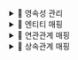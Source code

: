 <details>

<summary> 📑 영속성 관리 </summary>
<div markdown="1">
  
### 영속성 컨텍스트
- 엔터티를 영구 저장하는 환경
- `EntityManager.persist(entity);`
  
### 엔터티의 생명주기
- 비영속(new/transient)
    - 영속성 컨텍스트와 전혀 관계가 없는 새로운 상태
- 영속(managed)
    - 영속성 컨텍스트에 관리되는 상태
- 준영속(detached)
    - 영속성 컨텍스트에 저장되었다가 분리된 상태
- 삭제(removed)
    - 삭제된 상태

![image](https://user-images.githubusercontent.com/87464750/192141273-36d8472b-6da9-441a-9783-51622b5d15a3.png)

  
### 비영속
![image](https://user-images.githubusercontent.com/87464750/192141296-613e0484-8b60-4f91-8a41-cfd09994c6cd.png)

```
  //객체를 생성한 상태(비영속)
  Member member = new Member();
  member.setId("memberId");
  member.setUsername("회원");
```
  
### 영속
![image](https://user-images.githubusercontent.com/87464750/192141343-d54f41f1-f85e-45b6-b651-258b53dc77aa.png)

```
//객체를 생성한 상태(비영속) 
Member member = new Member(); 
member.setId("member1"); 
member.setUsername(“회원1”);
  
EntityManager em = emf.createEntityManager();
em.getTransaction().begin();
  
//객체를 저장한 상태(영속)
em.persist(member);

```
  
### 준영속, 삭제
#### 준영속 상태로 만드는 방법
- em.detach(emtity)
    - 특정 엔터티만 준영속 상태로 전환
- em.clear()
    - 영속성 컨텍스트를 완전히 초기화
- em.close()
    - 영속성 컨텍스트를 종료
  
```
  //회원 엔터티를 영속성 컨텍스트에서 분리, 준영속 상태
  em.detach(member);
  
  //객체를 삭제한 상태(삭제)
  em.remove(member);
```
  
### 💡 영속성 컨텍스트의 이점
- 1차 캐시
- 동일성 보장
- 트랜잭션을 지원하는 쓰기 지연
- 변경 감지
- 지연 로딩
  
### 플러시
- 영속성 켄텍스트의 변경 내용을 데이터베이스에 반영
- 플러시는 영속성 컨텍스트를 비우지 않음
- 영속성 컨텍스트의 변경내용을 데이터베이스에 동기화
- 트랜잭션이라는 작업 단위가 중요 -> 커밋 직전에만 동기화 하면 됨
  
### 플러시 발생
- 변경 감지
- 수정된 엔터티 쓰기 지연 SQL 저장소에 등록
- 쓰기 지연 SQL 저장소의 쿼리를 데이터베이스에 전송(등록, 수정, 삭제 쿼리)
  
### 영속성 컨텍스트를 플러시하는 방법
- em.flush() -> 직접 호출
- 트랜잭션 커밋 -> 플러시 자동 호출
- JPQL 쿼리 실행 -> 플러시 자동 호출
  
### 플러시 모드 옵션
- `em.setFlushMode(FlushModeType.COMMIT)`
- `FlushModeType.AUTO`
    - 커밋이나 쿼리를 실행할때 플러시함 -> 기본값
- `FlushModeType.COMMIT`
    - 커밋할때만 플러시
  
  </div>
</details>

<details>

<summary> 📑 엔티티 매핑 </summary>
<div markdown="1">
  
## ✏ 객체와 테이블 매핑
### @Entity
- @Entity가 붙은 클래스는 JPA가 관리, 엔티티라한다
- JPA를 사용해서 테이블과 매핑할 클래스는 @Entity 필수
- ❗ 주의
    - 기본 생성자 필수(파라미터가 없는 public 또는 protected 생성자)
    - final 클래스, enum, interface, inner 클래스 사용 X
    - 저장할 필드에 final 사용 X
#### 속성
- name
  - JPA에서 사용할 엔티티 이름을 지정
  - 기본값: 클래스 이름을 그대로 사용
  - 같은 클래스 이름이 없으면 가급적 기본값을 사용
  
### @Table
- 엔티티와 매핑할 테이블 지정
  
| 속성 | 기능 | 기본값 |
| :---: | :----: | :----: |     
|name|매핑할 테이블 이름|엔티티 이름을 사용|
|catalog|데이터베이스 catalog 매핑||
|schema|데이터베이스 schema 매핑||
|uniqueConstraints(DDL)|DDL 생성시에 유니크 제약조건 생성||
  
## ✏ 데이터베이스 스키마 자동 생성
- DDL을 애플리케이션 실행 시점에 자동 생성
- 테이블 중심 -> 객체 중심
- 데이터베이스 방언을 활용해서 데이터베이스에 맞는 적절한 DDL 생성 -> 이렇게 생성된 DDL은 개발 장비에서만 사용

### 속성 - `hibernate.hbm2ddl.auto`
  
| 옵션| 설명|
| :---: | :----: |    
|create| 기존 테이블 삭제 후 다시 생성(DROP + CREATE)|
|create-top| create와 같으나 종료시점에 테이블 DROP|
|update| 변경분만 반영|
|validate|엔티티와 테이블이 정상 매핑되었는지만 확인|
|none|사용하지 않음|
  
### DDL 생성기능
- 제약조건 추가: 회원 이름은 필수, 10자 초과 X
  - @Column(nullable = false, length = 10)
- 유니크 제약조건 추가
  - @Table(uniqueConstraints = {@UniqueConstraint( name = "NAME_AGE_UNIQUE", columnNames = {"NAME", "AGE"} )})
- DDL 생성 기능은 DDL을 자동 생성할때만 사용되고 JPA 실행 로직에는 영향을 주지 않다
  
## ✏ 필드와 컬럼 매핑
### 매핑 애노테이션
#### @Column
- 컬럼 매핑
  
| 속성 | 설명 | 기본값 |
| :---: | :----: |  :----: |      
| name | 필드와 매핑할 테이블의 컬럼 이름 | 객체의 필드 이름|
| insertable, updatable | 등록, 변경 가능 여부 | TRUE |
| nullable(DDL) | null 값의 허용 여부를 결정, false로 결정하면 DDL 생성시에 not null 제약조건이 붙는다 ||  
| unique(DDL) | @Table의 uniqueConstraints와 같지만 한 컬럼에 간단히 유니크 제약조건을 걸 때 사용||    
| columnDefinition(DDL) | 데이터베이스 컬럼 정보를 직접 줄 수 있다 | 필드의 자바 타입과 방언 정보를 사용|    
| length(DDL)| 문자 길이 제약조건, String 타입에만 사용| 255|    
|precison, scale(DDL)| BigDecimal 타입에서 사용한다(BigInteger도 사용 가능), precision은 소수점을 포함한 전체 자리수를, scale은 소수의 자리수다. </br> double, float 타입에는 적용되지 않음, 아주 큰 숫자나 정밀한 소수를 다루어야 할때만 사용| precision = 19, scale = 2|    
  
#### @Enumerated
- 자바 enum 타입을 매핑할때 사용
- ❗ ORDINAL 사용 X
  
| 속성 | 설명 | 기본값 |
| :---: | :----: |  :----: |   
|value| EnumType.ORDINAL: enum 순서를 데이터베이스에 저장 </br> EnumType.STRING: enum 이름을 데이터베이스에 저장 | EnumType.ORDINAL |

#### Temporal
- 날짜 타입을 매핑할때 사용
- LocalDate, LocalDateTime을 사용할 때는 생략 가능(최신 하이버네이트 지원)

| 속성 | 설명 | 기본값 |
| :---: | :----: |  :----: |  
|value| TemporalType.DATE: 날짜, 데이터베이스 date 타입과 매핑 (ex) 2013-10-11) </br> TemporalType.TIME: 시간, 데이터베이스 time 타입과 매핑(ex) 11:11:11) </br> TemporalType.TIMESTAMP: 날짜와 시간, 데이터베이스 timestamp 타입과 매핑(ex) 2013-10-11 11:11:11)||

#### @Lob
- 데이터베이스 BLOB, CLOB 타입과 매핑
- @Lob에는 지정할 수 있는 속성이 없다.
- 매핑하는 필드 타입이 문자면 CLOB 매핑, 나머지는 BLOB 매핑
  - CLOB: String, char[], java.sql.CLOB
  - BLOB: byte[], java.sql.BLOB

#### @Transient
- 필드 매핑X
- 데이터베이스 저장X, 조회X
- 주로 메모리상에서만 임시로 어떤 값을 보관하고 싶을 때 사용
```
@Transient
private Integer temp;
```

## ✏ 기본 매핑
#### 기본 키 매핑 애노테이션
- @Id
- @GeneratedValue
  
### 기본 키 매핑 방법
- 직접할당: @Id 만 사용
- 자동생성: @GeneratedValue
    - IDENTITY: 데이터베이스에 위임, MYSQL
    - SEQUENCE: 데이터베이스 시퀀스 오브젝트 사용, ORACLE
        - @SequenceGenerator 필요
    - TABLE: 키 생성용 테이블 사용, 모든 DB에서 사용
        - @TableGenerator
    - AUTO: 방언에 따라 자동 지정, 기본값

### IDENTITY
#### 특징
- 기본 키 생성을 데이터베이스에 위임
- JPA는 보통 트랜잭션 커밋 시점에 INSERT SQL 실행
- AUTO_INCREMENT는 데이터베이스에 INSERT SQL 실행
- IDENTITY 전략은 em.persisit() 시점에 즉시 INSERT SQL 실행하고 DB에서 식별자를 조회
- 
#### 매핑

```JAVA
@Entity 
public class Member { 
    @Id 
    @GeneratedValue(strategy = GenerationType.IDENTITY) 
    private Long id; 
```

### SEQUENCE
#### 특징
- 데이터베이스 시퀀스는 유일한 값을 순서대로 생성하는 특별한 데이터베이스 오브젝트

#### 매핑
``` JAVA
@Entity 
@SequenceGenerator( 
    name = “MEMBER_SEQ_GENERATOR", 
    sequenceName = “MEMBER_SEQ", //매핑할 데이터베이스 시퀀스 이름
    initialValue = 1, allocationSize = 1) 
public class Member { 
    @Id 
    @GeneratedValue(strategy = GenerationType.SEQUENCE, 
        generator = "MEMBER_SEQ_GENERATOR") 
    private Long id; 
```

#### @SequenceGenerator
- 주의: allocationSize 기본값 = 50

| 속성 | 설명 | 기본값 |
| :---: | :----: |  :----: |  
|name| 식별자 생성기 이름|필수|
|sequenceName|데이터베이스에 등록되어 있는 시퀀스 이름|hibernate_sequence|
|initialValue|DDL 생성시에만 사용됨, 시퀀스 DDL을 생성할때 처음 1 시작하는 수를 지정한다|1|
|allocationSize|시퀀스 한번 호출에 증가하는 수(성능 최적화에 사용됨, 데이터베이스 시퀀스 값이 하나씩 증가하도록 설정되어 있으면 이 값을 반드시 1로 설정해야 한다.)|50|
|catalog, schema|데이터베이스 catalog, schema 이름||


### 💡 권장하는 식별자 전략
- 기본키 제약 조건: null 아님, 유일, 변하면 안된다
- Long형 + 대체키 + 키 생성전략 사용

  </div>
</details>

<details>

<summary> 📑 연관관계 매핑 </summary>
<div markdown="1">
  
### 객체와 테이블이 관계를 맺는 차이
- 객체 연관관계 = 2개
    - 회원 -> 팀 연관관계 1개(단방향)
    - 팀 -> 회원 연관관계 1개(단방향)
- 테이블 연관관계 = 1개
    - 회원 <-> 팀의 연관관계 1개(양방향)
  
### 양방향 매핑 규칙
- 객체의 두 관계중 하나를 연관관계의 주인으로 지정
- 연관관계의 주인만이 외래 키를 관리(등록, 수정)
- 주인이 아닌쪽은 읽기만 가능
- 주인은 mappedBy 속성 사용 X
- 주인이 아니면 mappedBy 속성으로 주인 지정
#### 💡 외래키가 있는 곳을 주인으로 하자
  
  
### 1️⃣ 다대일[N:1]
#### 다대일 단방향
- 가장 많이 사용하는 연관관계
- 다대일 반대는 일대다
#### 다대일 양방향
- 외래키가 있는 쪽이 연관관계의 주인
- 양쪽을 서로 참조하도록 개발

### 2️⃣ 일대다[1:N]
#### 일대다 단방향
- 일(1)이 연관관계의 주인
- 다(N)쪽에 외래키가 있음
- 객체와 테이블의 차이 때문에 반대편 테이블의 외래 키를 관리하는 특이한 구조
- @JoinColumn을 꼭 사용해야 함.
    - 사용한하면 조인 테이블 방식 사용함
- 단점
    - 엔티티가 관리하는 외래키가 다른 테이블에 있음
    - 연관관계 관리를 위해 추가로 UPDATE SQL 실행
  
### 3️⃣ 일대일 양방향
- 주 테이블이나 대상 테이블 중에 외래 키 선택 가능
    - 주 테이블에 외래 키
    - 대상 테이블에 외래 키
- 외래 키에 데이터베이스 유니크 제약조건 추가
- 외래키가 있는 곳이 연관관계의 주인

#### ✏ 정리
  
`주 테이블에 외래 키`
  
- 주 객체가 대상 객체의 참조를 가지는 것 처럼 주 테이블에 외래 키를 두고 대상 테이블을 찾음
- 객체지향 개발자 선호
- JPA 매핑 편리
- 장점: 주 테이블만 조회해도 대상 테이블에 데이터가 있는지 확인 가능
- 단점: 값이 없으면 외래 키에 null 허용
  
`대상 테이블에 외래 키`
  
- 대상 테이블에 외래 키가 존재
- 전통적인 데이터베이스 개발자 선호
- 장점: 주 테이블과 대상 테이블을 일대일에서 일대다 관계로 변경할 때 테이블 구조 유지 
- 단점: 프록시 기능의 한계로 지연 로딩으로 설정해도 항상 즉시 로딩됨
  
  </div>
</details>

<details>

<summary> 📑 상속관계 매핑 </summary>
<div markdown="1">

### 상속관계 매핑
- 슈퍼타입 서브타입 논리 모델을 실제 물리 모델로 구현하는 방법
### `@Inheritance(strategy=InheritanceType.XXX)`
  - JOINED: 조인 전력
    - 각각 테이블로 변환
  - SINGLE_TABLE: 단일 테이블 전략
    - 통합 테이블로 변환
  - TABLE_PER_CLASS: 구현 클래스마다 테이블 전략
    - 서브타입 테이블로 변환
  - @DiscriminatorColumn(name="DTYPE")
  - @DiscriminaotrValue("XXX")
  
### 1️⃣ 조인 전략
![image](https://user-images.githubusercontent.com/87464750/199718398-a57a03e7-fa3e-4806-8273-1d6240a40bd5.png)

- 장점
  - 테이블 정규화
  - 외래키 참조 무결성 제약조건 활용가능
  - 저장공간 효율화
- 단점
  - 조회시 조인을 많이 사용, 성능 저하
  - 조회 쿼리가 복잡
  - 데이터 저장시 INSERT SQL 2번 호출
  
### 2️⃣ 단일 테이블 전략
![image](https://user-images.githubusercontent.com/87464750/199718723-45fc33f4-27f4-4486-a1cc-869f4750bdc2.png)
  
- 장점
  - 조인이 필요 없으므로 일반적으로 조회 성능이 빠름
  - 조회 쿼리가 단순함
- 단점
  - 자식 엔터티가 매핑한 컬럼은 모두 null 허용
  - 단일 테이블에 모든것을 저장하므로 테이블이 커질 수 있다

### 3️⃣ 구현 클래스마다 테이블 전략
![image](https://user-images.githubusercontent.com/87464750/199718962-73074617-3a0d-4a48-b3b3-60f68fb698cc.png)

- 추천하지 않는 전략 ❗
- 장점
  - 서브 타입을 명확하게 구분해서 처리할때 효율적
  - not null 제약 조건 사용가능
- 단점
  - 여러 자식 테이블을 함께 조회할때 성능이 느림(UNION SQL 필요)
  - 자식 테이블을 통합해서 쿼리하기 어려움
  
### `MappedSuperclass`
  - 상속관계 매핑X
  - 엔티티X, 테이블과 매핑X
  - 부모 클래스를 상속 받는 자식 클래스에 `매핑 정보`만 제공
  - 조회, 검색 불가(em.find(BaseEntity)불가)
  - 직접 생성해서 사용할 일이 없으므로 추상 클래스 권장
#### 역할
  - 테이블과 관계 없고, 단순히 엔티티가 공통으로 사용하는 매핑 정보를 모으는 역할
  - 주로 등록일, 수정일, 등록자, 수정자 같은 전체 엔티티에서 공통으로 적용하는 정보를 모을때 사용
  - 💡 @Entity 클래스는 엔티티나 @MappedSuperclass로 지정한 클래스만 상속 가능
  
  </div>
</details>

